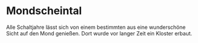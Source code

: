 # Mondscheintal

Alle Schaltjahre lässt sich von einem bestimmten aus eine wunderschöne Sicht auf den Mond genießen. Dort wurde vor
langer Zeit ein Kloster erbaut.

<procedure title="Charaktere aktuell an diesem Ort">
<list columns="3">
</list>
</procedure>